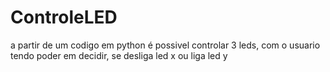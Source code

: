 # ControleLED
a partir de um codigo em python é possivel controlar 3 leds, com o usuario tendo poder em decidir, se desliga led x ou liga led y
